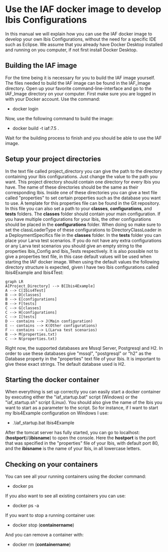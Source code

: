 # Use the IAF docker image to develop Ibis Configurations

In this manual we will explain how you can use the IAF docker image to develop your own Ibis Configurations, without the need for a specific IDE such as Eclipse. We assume that you already have Docker Desktop installed and running on you computer, if not first install Docker Desktop.

## Building the IAF image

For the time being it is necessary for you to build the IAF image yourself. The files needed to build the IAF image can be found in the IAF_Image directory. Open up your favorite command-line-interface and go to the IAF_Image directory on your computer. First make sure you are logged in with your Docker account. Use the command:

- docker login

Now, use the following command to build the image:

- docker build -t iaf:7.5 .

Wait for the building process to finish and you should be able to use the IAF image.

## Setup your project directories

In the text file called project_directory you can give the path to the directory containing your Ibis configurations. Just change the value to the path you want. This project directory should contain one directory for every Ibis you have. The name of these directories should be the same as their corresponding Ibis.
Inside one of these directories you can give a text file called "properties" to set certain properties such as the database you want to use. A template for this properties file can be found in the Git repository. In this file you can also set a path to your **classes**, **configurations**, and **tests** folders. The **classes** folder should contain your main configuration. If you have multiple configurations for your Ibis, the other configurations should be placed in the **configurations** folder.  When doing so make sure to set the classLoaderType of these configurations to DirectoryClassLoader in a DeploymentSpecifics file in the **classes** folder. In the **tests** folder you can place your Larva test scenarios.  If you do not have any extra configurations or any Larva test scenarios you should give an empty string to the properties Ibis_Config and Ibis_Tests respectively.
It is also possible not to give a properties text file, in this case default values will be used when starting the IAF docker image. When using the default values the following directory structure is expected, given I have two Ibis configurations called Ibis4Example and Ibis4Test:

```mermaid
graph LR
A[Project_Directory] --> B[Ibis4Example]
A --> C[Ibis4Test]
B --> D[classes]
B --> E[configurations]
B --> F[tests]
C --> G[classes]
C --> H[configurations]
C --> I[tests]
D -- contains --> J(Main configuration)
E -- contains --> K(Other configurations)
F -- contains --> L(Larva test scenarios)
B --> M(properties.txt)
C --> N(properties.txt)
```
Right now, the supported databases are Mssql Server, Postgresql and H2. In order to use these databases give "mssql", "postgresql" or "h2" as the Database property in the "properties" text file of your Ibis. It is important to give these exact strings. The default database used is H2.

## Starting the docker container

When everything is set up correctly you can easily start a docker container by executing either the "iaf_startup.bat" script (Windows) or the "iaf_startup.sh" script (Linux). You should also give the name of the Ibis you want to start as a parameter to the script. So for instance, if I want to start my Ibis4Example configuration on Windows I use:

- .\iaf_startup.bat Ibis4Example

After the tomcat server has fully started, you can go to localhost:(**hostport**)/(**ibisname**) to open the console.
Here the **hostport** is the port that was specified in the "properties" file of your Ibis, with default port 80, and the **ibisname** is the name of your Ibis, in all lowercase letters.

## Checking on your containers

You can see all your running containers using the docker command:

- docker ps
 
If you also want to see all existing containers you can use:

- docker ps -a

If you want to stop a running container use:

- docker stop (**containername**)

And you can remove a container with:

- docker rm (**containername**)